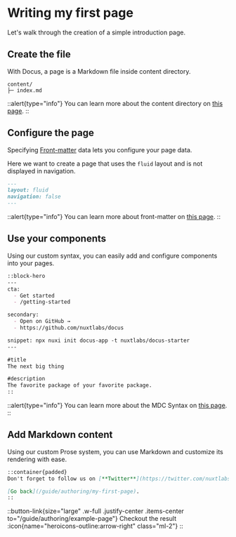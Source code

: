 # Writing my first page

Let's walk through the creation of a simple introduction page.

## Create the file

With Docus, a page is a Markdown file inside content directory.

```
content/
├─ index.md
```

::alert{type="info"}
You can learn more about the content directory on [this page](https://content.nuxtjs.org/guide/writing/content-directory).
::

## Configure the page

Specifying [Front-matter](/writing/front-matter) data lets you configure your page data.

Here we want to create a page that uses the `fluid` layout and is not displayed in navigation.

```markdown [index.md]
---
layout: fluid
navigation: false
---
```

::alert{type="info"}
You can learn more about front-matter on [this page](/writing/front-matter).
::

## Use your components

Using our custom syntax, you can easily add and configure components into your pages.

```markdown [index.md]
::block-hero
---
cta:
  - Get started
  - /getting-started

secondary:
  - Open on GitHub →
  - https://github.com/nuxtlabs/docus

snippet: npx nuxi init docus-app -t nuxtlabs/docus-starter
---

#title
The next big thing

#description
The favorite package of your favorite package.
::
```

::alert{type="info"}
You can learn more about the MDC Syntax on [this page](https://content.nuxtjs.org/guide/writing/mdc).
::

## Add Markdown content

Using our custom Prose system, you can use Markdown and customize its rendering with ease.

```markdown [index.md]
::container{padded}
Don't forget to follow us on [**Twitter**](https://twitter.com/nuxtlabs).

[Go back](/guide/authoring/my-first-page).
::
```

::button-link{size="large" .w-full .justify-center .items-center to="/guide/authoring/example-page"}
Checkout the result :icon{name="heroicons-outline:arrow-right" class="ml-2"}
::
